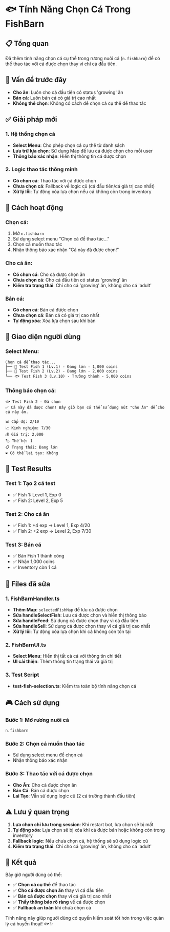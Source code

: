 # 🐟 Tính Năng Chọn Cá Trong FishBarn

## 📋 Tổng quan
Đã thêm tính năng chọn cá cụ thể trong rương nuôi cá (`n.fishbarn`) để có thể thao tác với cá được chọn thay vì chỉ cá đầu tiên.

## 🎯 Vấn đề trước đây
- **Cho ăn**: Luôn cho cá đầu tiên có status 'growing' ăn
- **Bán cá**: Luôn bán cá có giá trị cao nhất
- **Không thể chọn**: Không có cách để chọn cá cụ thể để thao tác

## ✅ Giải pháp mới

### **1. Hệ thống chọn cá**
- **Select Menu**: Cho phép chọn cá cụ thể từ danh sách
- **Lưu trữ lựa chọn**: Sử dụng Map để lưu cá được chọn cho mỗi user
- **Thông báo xác nhận**: Hiển thị thông tin cá được chọn

### **2. Logic thao tác thông minh**
- **Có chọn cá**: Thao tác với cá được chọn
- **Chưa chọn cá**: Fallback về logic cũ (cá đầu tiên/cá giá trị cao nhất)
- **Xử lý lỗi**: Tự động xóa lựa chọn nếu cá không còn trong inventory

## 🔧 Cách hoạt động

### **Chọn cá:**
1. Mở `n.fishbarn`
2. Sử dụng select menu "Chọn cá để thao tác..."
3. Chọn cá muốn thao tác
4. Nhận thông báo xác nhận "Cá này đã được chọn!"

### **Cho cá ăn:**
- **Có chọn cá**: Cho cá được chọn ăn
- **Chưa chọn cá**: Cho cá đầu tiên có status 'growing' ăn
- **Kiểm tra trạng thái**: Chỉ cho cá 'growing' ăn, không cho cá 'adult'

### **Bán cá:**
- **Có chọn cá**: Bán cá được chọn
- **Chưa chọn cá**: Bán cá có giá trị cao nhất
- **Tự động xóa**: Xóa lựa chọn sau khi bán

## 📱 Giao diện người dùng

### **Select Menu:**
```
Chọn cá để thao tác...
├── 🐠 Test Fish 1 (Lv.1) - Đang lớn - 1,000 coins
├── 🐠 Test Fish 2 (Lv.2) - Đang lớn - 2,000 coins
└── 🐟 Test Fish 3 (Lv.10) - Trưởng thành - 5,000 coins
```

### **Thông báo chọn cá:**
```
🐟 Test Fish 2 - Đã chọn
✅ Cá này đã được chọn! Bây giờ bạn có thể sử dụng nút "Cho Ăn" để cho cá này ăn.

📊 Cấp độ: 2/10
📈 Kinh nghiệm: 7/30
💰 Giá trị: 2,000
🏷️ Thế hệ: 1
📋 Trạng thái: Đang lớn
❤️ Có thể lai tạo: Không
```

## 🧪 Test Results

### **Test 1: Tạo 2 cá test**
- ✅ Fish 1: Level 1, Exp 0
- ✅ Fish 2: Level 2, Exp 5

### **Test 2: Cho cá ăn**
- ✅ Fish 1: +4 exp → Level 1, Exp 4/20
- ✅ Fish 2: +2 exp → Level 2, Exp 7/30

### **Test 3: Bán cá**
- ✅ Bán Fish 1 thành công
- ✅ Nhận 1,000 coins
- ✅ Inventory còn 1 cá

## 📝 Files đã sửa

### **1. FishBarnHandler.ts**
- **Thêm Map**: `selectedFishMap` để lưu cá được chọn
- **Sửa handleSelectFish**: Lưu cá được chọn và hiển thị thông báo
- **Sửa handleFeed**: Sử dụng cá được chọn thay vì cá đầu tiên
- **Sửa handleSell**: Sử dụng cá được chọn thay vì cá giá trị cao nhất
- **Xử lý lỗi**: Tự động xóa lựa chọn khi cá không còn tồn tại

### **2. FishBarnUI.ts**
- **Select Menu**: Hiển thị tất cả cá với thông tin chi tiết
- **UI cải thiện**: Thêm thông tin trạng thái và giá trị

### **3. Test Script**
- **test-fish-selection.ts**: Kiểm tra toàn bộ tính năng chọn cá

## 🎮 Cách sử dụng

### **Bước 1: Mở rương nuôi cá**
```bash
n.fishbarn
```

### **Bước 2: Chọn cá muốn thao tác**
- Sử dụng select menu để chọn cá
- Nhận thông báo xác nhận

### **Bước 3: Thao tác với cá được chọn**
- **Cho Ăn**: Cho cá được chọn ăn
- **Bán Cá**: Bán cá được chọn
- **Lai Tạo**: Vẫn sử dụng logic cũ (2 cá trưởng thành đầu tiên)

## ⚠️ Lưu ý quan trọng

1. **Lựa chọn chỉ lưu trong session**: Khi restart bot, lựa chọn sẽ bị mất
2. **Tự động xóa**: Lựa chọn sẽ bị xóa khi cá được bán hoặc không còn trong inventory
3. **Fallback logic**: Nếu chưa chọn cá, hệ thống sẽ sử dụng logic cũ
4. **Kiểm tra trạng thái**: Chỉ cho cá 'growing' ăn, không cho cá 'adult'

## 🎉 Kết quả

Bây giờ người dùng có thể:
- ✅ **Chọn cá cụ thể** để thao tác
- ✅ **Cho cá được chọn ăn** thay vì cá đầu tiên
- ✅ **Bán cá được chọn** thay vì cá giá trị cao nhất
- ✅ **Thấy thông báo rõ ràng** về cá được chọn
- ✅ **Fallback an toàn** khi chưa chọn cá

Tính năng này giúp người dùng có quyền kiểm soát tốt hơn trong việc quản lý cá huyền thoại! 🐟✨ 